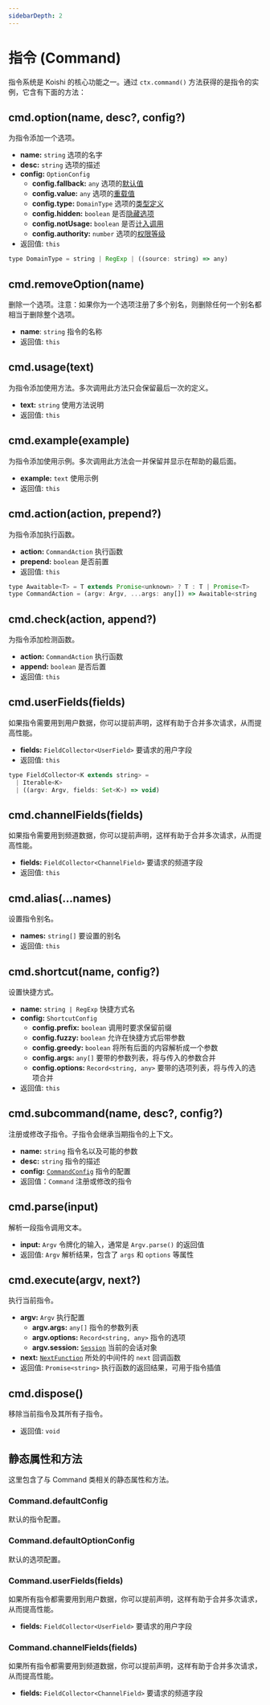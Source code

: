 ```yaml
---
sidebarDepth: 2
---
```


# 指令 (Command)

指令系统是 Koishi 的核心功能之一。通过 `ctx.command()` 方法获得的是指令的实例，它含有下面的方法：

## cmd.option(name, desc?, config?)

为指令添加一个选项。

- **name:** `string` 选项的名字
- **desc:** `string` 选项的描述
- **config:** `OptionConfig`
  - **config.fallback:** `any` 选项的[默认值](../guide/command.md#选项的默认值)
  - **config.value:** `any` 选项的[重载值](../guide/command.md#选项的重载)
  - **config.type:** `DomainType` 选项的[类型定义](../guide/command.md#选项的临时类型)
  - **config.hidden:** `boolean` 是否[隐藏选项](../guide/help.md#隐藏指令和选项)
  - **config.notUsage:** `boolean` 是否[计入调用](../guide/manage.md#指令调用管理)
  - **config.authority:** `number` 选项的[权限等级](../guide/manage.md#设置调用权限)
- 返回值: `this`

```js
type DomainType = string | RegExp | ((source: string) => any)
```

## cmd.removeOption(name)

删除一个选项。注意：如果你为一个选项注册了多个别名，则删除任何一个别名都相当于删除整个选项。

- **name**: `string` 指令的名称
- 返回值: `this`

## cmd.usage(text)

为指令添加使用方法。多次调用此方法只会保留最后一次的定义。

- **text:** `string` 使用方法说明
- 返回值: `this`

## cmd.example(example)

为指令添加使用示例。多次调用此方法会一并保留并显示在帮助的最后面。

- **example:** `text` 使用示例
- 返回值: `this`

## cmd.action(action, prepend?)

为指令添加执行函数。

- **action:** `CommandAction` 执行函数
- **prepend:** `boolean` 是否前置
- 返回值: `this`

```js
type Awaitable<T> = T extends Promise<unknown> ? T : T | Promise<T>
type CommandAction = (argv: Argv, ...args: any[]) => Awaitable<string | void>
```

## cmd.check(action, append?)

为指令添加检测函数。

- **action:** `CommandAction` 执行函数
- **append:** `boolean` 是否后置
- 返回值: `this`

## cmd.userFields(fields)

如果指令需要用到用户数据，你可以提前声明，这样有助于合并多次请求，从而提高性能。

- **fields:** `FieldCollector<UserField>` 要请求的用户字段
- 返回值: `this`

```js
type FieldCollector<K extends string> =
  | Iterable<K>
  | ((argv: Argv, fields: Set<K>) => void)
```

## cmd.channelFields(fields)

如果指令需要用到频道数据，你可以提前声明，这样有助于合并多次请求，从而提高性能。

- **fields:** `FieldCollector<ChannelField>` 要请求的频道字段
- 返回值: `this`

## cmd.alias(...names)

设置指令别名。

- **names:** `string[]` 要设置的别名
- 返回值: `this`

## cmd.shortcut(name, config?)

设置快捷方式。

- **name:** `string | RegExp` 快捷方式名
- **config:** `ShortcutConfig`
  - **config.prefix:** `boolean` 调用时要求保留前缀
  - **config.fuzzy:** `boolean` 允许在快捷方式后带参数
  - **config.greedy:** `boolean` 将所有后面的内容解析成一个参数
  - **config.args:** `any[]` 要带的参数列表，将与传入的参数合并
  - **config.options:** `Record<string, any>` 要带的选项列表，将与传入的选项合并
- 返回值: `this`

## cmd.subcommand(name, desc?, config?)

注册或修改子指令。子指令会继承当期指令的上下文。

- **name:** `string` 指令名以及可能的参数
- **desc:** `string` 指令的描述
- **config:** [`CommandConfig`](./context.md#ctx-command) 指令的配置
- 返回值：`Command` 注册或修改的指令

## cmd.parse(input)

解析一段指令调用文本。

- **input:** `Argv` 令牌化的输入，通常是 `Argv.parse()` 的返回值
- 返回值: `Argv` 解析结果，包含了 `args` 和 `options` 等属性

## cmd.execute(argv, next?)

执行当前指令。

- **argv:** `Argv` 执行配置
  - **argv.args:** `any[]` 指令的参数列表
  - **argv.options:** `Record<string, any>` 指令的选项
  - **argv.session:** [`Session`](./session.md) 当前的会话对象
- **next:** [`NextFunction`](../guide/message.md#使用中间件) 所处的中间件的 `next` 回调函数
- 返回值: `Promise<string>` 执行函数的返回结果，可用于指令插值

## cmd.dispose()

移除当前指令及其所有子指令。

- 返回值: `void`

## 静态属性和方法

这里包含了与 Command 类相关的静态属性和方法。

### Command.defaultConfig

默认的指令配置。

### Command.defaultOptionConfig

默认的选项配置。

### Command.userFields(fields)

如果所有指令都需要用到用户数据，你可以提前声明，这样有助于合并多次请求，从而提高性能。

- **fields:** `FieldCollector<UserField>` 要请求的用户字段

### Command.channelFields(fields)

如果所有指令都需要用到频道数据，你可以提前声明，这样有助于合并多次请求，从而提高性能。

- **fields:** `FieldCollector<ChannelField>` 要请求的频道字段
